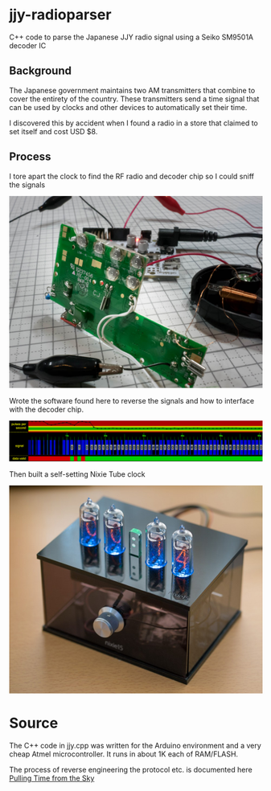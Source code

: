 # jjy-radioparser

C++ code to parse the Japanese JJY radio signal using a Seiko SM9501A decoder IC

## Background

The Japanese government maintains two AM transmitters that combine to cover the entirety of the country. These
transmitters send a time signal that can be used by
clocks and other devices to automatically set their time.

I discovered this by accident when I found a radio in
a store that claimed to set itself and cost USD $8.

## Process

I tore apart the clock to find the RF radio and decoder
chip so I could sniff the signals

![Alt text](images/20141229-waveclock-1060037.jpg)

Wrote the software found here to reverse the signals and
how to interface with the decoder chip.

![Alt text](images/radio-data.png)

Then built a self-setting Nixie Tube clock

![Alt text](images/art-nixie-01938-940x773.jpg)

# Source

The C++ code in jjy.cpp was written for the Arduino environment and a very cheap Atmel microcontroller. It runs in about 1K each of RAM/FLASH.

The process of reverse engineering the protocol etc.
is documented here [Pulling Time from the Sky](https://atomsandelectrons.com/time-from-the-sky/)
